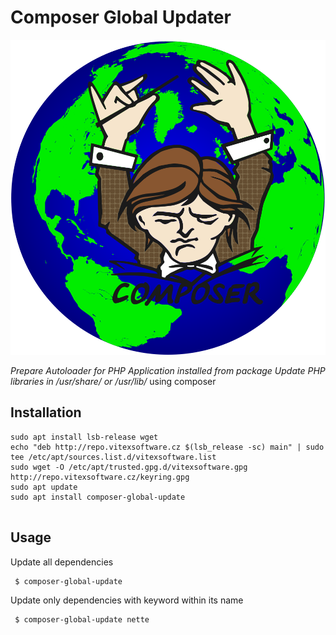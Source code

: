 Composer Global Updater
=======================

![logo](composer-global-update.svg?raw=true)

 *Prepare Autoloader for PHP Application installed from package 
 *Update PHP libraries in /usr/share/* or /usr/lib/* using composer

Installation
------------

```shell
sudo apt install lsb-release wget
echo "deb http://repo.vitexsoftware.cz $(lsb_release -sc) main" | sudo tee /etc/apt/sources.list.d/vitexsoftware.list
sudo wget -O /etc/apt/trusted.gpg.d/vitexsoftware.gpg http://repo.vitexsoftware.cz/keyring.gpg
sudo apt update
sudo apt install composer-global-update
        
```

Usage
-----

Update all dependencies
``` bash
 $ composer-global-update
```

Update only dependencies with keyword within its name
``` bash
 $ composer-global-update nette
```


